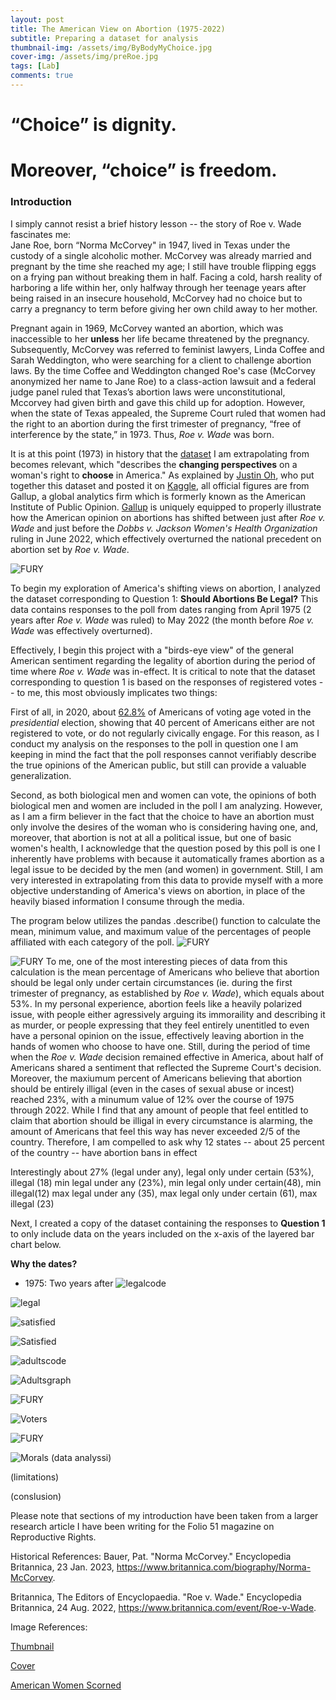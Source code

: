 ```yaml
---
layout: post
title: The American View on Abortion (1975-2022)
subtitle: Preparing a dataset for analysis
thumbnail-img: /assets/img/ByBodyMyChoice.jpg
cover-img: /assets/img/preRoe.jpg
tags: [Lab]
comments: true
---
```

# “Choice” is dignity. 
# Moreover, “choice” is freedom. 

### Introduction
I simply cannot resist a brief history lesson -- the story of Roe v. Wade fascinates me:  
Jane Roe, born “Norma McCorvey" in 1947, lived in Texas under the custody of a single alcoholic mother. McCorvey was already married and pregnant by the time she reached my age; I still have trouble flipping eggs on a frying pan without breaking them in half. Facing a cold, harsh reality of harboring a life within her, only halfway through her teenage years after being raised in an insecure household, McCorvey had no choice but to carry a pregnancy to term before giving her own child away to her mother. 

Pregnant again in 1969, McCorvey wanted an abortion, which was inaccessible to her **unless** her life became threatened by the pregnancy. Subsequently, McCorvey was referred to feminist lawyers, Linda Coffee and Sarah Weddington, who were searching for a client to challenge abortion laws. By the time Coffee and Weddington changed Roe's case (McCorvey anonymized her name to Jane Roe) to a class-action lawsuit and a federal judge panel ruled that Texas’s abortion laws were unconstitutional, Mccorvey had given birth and gave this child up for adoption. However, when the state of Texas appealed, the Supreme Court ruled that women had the right to an abortion during the first trimester of pregnancy, “free of interference by the state,” in 1973. Thus, _Roe v. Wade_ was born. 

It is at this point (1973) in history that the [dataset](https://www.kaggle.com/datasets/justin2028/perspectives-on-abortion-1975-2022) I am extrapolating from becomes relevant, which "describes the **changing perspectives** on a woman's right to **choose** in America." 
As explained by [Justin Oh](https://www.kaggle.com/justin2028), who put together this dataset and posted it on [Kaggle](https://www.kaggle.com/), all official figures are from Gallup, a global analytics firm which is formerly known as the American Institute of Public Opinion. [Gallup](https://www.gallup.com/home.aspx) is uniquely equipped to properly illustrate how the American opinion on abortions has shifted between just after _Roe v. Wade_ and just before the _Dobbs v. Jackson Women's Health Organization_ ruling in June 2022, which effectively overturned the national precedent on abortion set by _Roe v. Wade_. 

![FURY](../assets/img/fury.jpg)


To begin my exploration of America's shifting views on abortion, I analyzed the dataset corresponding to Question 1: **Should Abortions Be Legal?** 
This data contains responses to the poll from dates ranging from April 1975 (2 years after _Roe v. Wade_ was ruled) to May 2022 (the month before _Roe v. Wade_ was effectively overturned). 

Effectively, I begin this project with a "birds-eye view" of the general American sentiment regarding the legality of abortion during the period of time where _Roe v. Wade_ was in-effect. It is critical to note that the dataset corresponding to question 1 is based on the responses of registered votes -- to me, this most obviously implicates two things: 

First of all, in 2020, about [62.8%](https://www.pewresearch.org/fact-tank/2022/11/01/turnout-in-u-s-has-soared-in-recent-elections-but-by-some-measures-still-trails-that-of-many-other-countries/) of Americans of voting age voted in the _presidential_ election, showing that 40 percent of Americans either are not registered to vote, or do not regularly civically engage. For this reason, as I conduct my analysis on the responses to the poll in question one I am keeping in mind the fact that the poll responses cannot verifiably describe the true opinions of the American public, but still can provide a valuable generalization. 

Second, as both biological men and women can vote, the opinions of both biological men and women are included in the poll I am analyzing. However, as I am a firm believer in the fact that the choice to have an abortion must only involve the desires of the woman who is considering having one, and, moreover, that abortion is not at all a political issue, but one of basic women's health, I acknowledge that the question posed by this poll is one I inherently have problems with because it automatically frames abortion as a legal issue to be decided by the men (and women) in government. Still, I am very interested in extrapolating from this data to provide myself with a more objective understanding of America's views on abortion, in place of the heavily biased information I consume through the media. 

The program below utilizes the pandas .describe() function to calculate the mean, minimum value, and maximum value of the percentages of people affiliated with each category of the poll. 
![FURY](../assets/img/CodeDescribe.jpg)

![FURY](../assets/img/describe.jpg)
To me, one of the most interesting pieces of data from this calculation is the mean percentage of Americans who believe that abortion should be legal only under certain circumstances (ie. during the first trimester of pregnancy, as established by _Roe v. Wade_), which equals about 53%. In my personal experience, abortion feels like a heavily polarized issue, with people either agressively arguing its immoraility and describing it as murder, or people expressing that they feel entirely unentitled to even have a personal opinion on the issue, effectively leaving abortion in the hands of women who choose to have one. Still, during the period of time when the _Roe v. Wade_ decision remained effective in America, about half of Americans shared a sentiment that reflected the Supreme Court's decision. Moreover, the maxiumum percent of Americans believing that abortion should be entirely illigal (even in the cases of sexual abuse or incest) reached 23%, with a minumum value of 12% over the course of 1975 through 2022. While I find that any amount of people that feel entitled to claim that abortion should be illigal in every circumstance is alarming, the amount of Americans that feel this way has never exceeded 2/5 of the country. Therefore, I am compelled to ask why 12 states -- about 25 percent of the country -- have abortion bans in effect

Interestingly about 27% (legal under any), legal only under certain (53%), illegal (18)
min legal under any (23%), min legal only under certain(48), min illegal(12)
max legal under any (35), max legal only under certain (61), max illegal (23)



Next, I created a copy of the dataset containing the responses to **Question 1** to only include data on the years included on the x-axis of the layered bar chart below. 

**Why the dates?**
* 1975: Two years after 
![legalcode](../assets/img/CodeLegal.jpg)

![legal](../assets/img/legalfinal.jpg)


![satisfied](../assets/img/CodeSatisfied.jpg)

![Satisfied](../assets/img/Satisfied.jpg)

![adultscode](../assets/img/nationaladults.jpg)

![Adultsgraph](../assets/img/nationaladultsgraph.jpg)

![FURY](../assets/img/CodeRegistered.jpg)

![Voters](../assets/img/Voters.jpg)

![FURY](../assets/img/CodeMorals.jpg)

![Morals](../assets/img/MorallyAcceptable.jpg)
(data analyssi)


(limitations) 


(conslusion)









Please note that sections of my introduction have been taken from a larger research article I have been writing for the Folio 51 magazine on Reproductive Rights. 

Historical References: 
Bauer, Pat. "Norma McCorvey." Encyclopedia Britannica, 23 Jan. 2023, https://www.britannica.com/biography/Norma-McCorvey.

Britannica, The Editors of Encyclopaedia. "Roe v. Wade." Encyclopedia Britannica, 24 Aug. 2022, https://www.britannica.com/event/Roe-v-Wade.

Image References: 

[Thumbnail](https://www.nbcbayarea.com/news/national-international/photos-protests-erupt-across-the-nation-after-supreme-court-leak-of-roe-v-wade-draft-overturning-abortion-rights/2881065/)

[Cover](https://www.theatlantic.com/ideas/archive/2020/03/before-roe-v-wade/607609/)

[American Women Scorned](https://www.voanews.com/a/us-prepares-for-post-roe-v-wade-future/6632410.html) 

